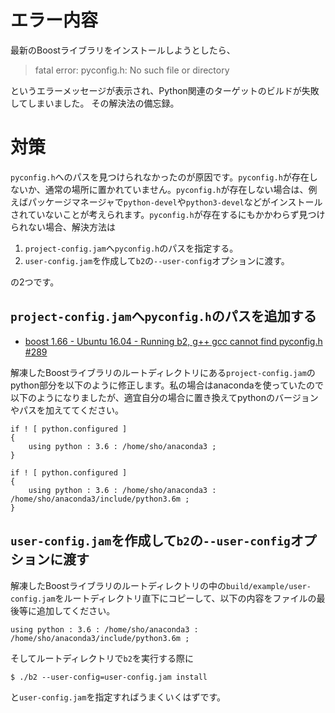 <!--
title:   BoostをインストールするときにPython関連でエラー
tags:    C++,Python,boost
id:      caa2e7a7553adfbe64d5
private: false
-->
# エラー内容

最新のBoostライブラリをインストールしようとしたら、

> fatal error: pyconfig.h: No such file or directory

というエラーメッセージが表示され、Python関連のターゲットのビルドが失敗してしまいました。
その解決法の備忘録。

# 対策

`pyconfig.h`へのパスを見つけられなかったのが原因です。`pyconfig.h`が存在しないか、通常の場所に置かれていません。`pyconfig.h`が存在しない場合は、例えばパッケージマネージャで`python-devel`や`python3-devel`などがインストールされていないことが考えられます。`pyconfig.h`が存在するにもかかわらず見つけられない場合、解決方法は

1. `project-config.jam`へ`pyconfig.h`のパスを指定する。
2. `user-config.jam`を作成して`b2`の`--user-config`オプションに渡す。

の2つです。

## `project-config.jam`へ`pyconfig.h`のパスを追加する

- [boost 1.66 - Ubuntu 16.04 - Running b2, g++ gcc cannot find pyconfig.h #289](https://github.com/boostorg/build/issues/289)

解凍したBoostライブラリのルートディレクトリにある`project-config.jam`のpython部分を以下のように修正します。私の場合はanacondaを使っていたので以下のようになりましたが、適宜自分の場合に置き換えてpythonのバージョンやパスを加えててください。

```:変更前
if ! [ python.configured ]
{
    using python : 3.6 : /home/sho/anaconda3 ;
}
```

```:変更後
if ! [ python.configured ]
{
    using python : 3.6 : /home/sho/anaconda3 : /home/sho/anaconda3/include/python3.6m ;
}
```

## `user-config.jam`を作成して`b2`の`--user-config`オプションに渡す

解凍したBoostライブラリのルートディレクトリの中の`build/example/user-config.jam`をルートディレクトリ直下にコピーして、以下の内容をファイルの最後等に追加してください。

```user-config.jam
using python : 3.6 : /home/sho/anaconda3 : /home/sho/anaconda3/include/python3.6m ;
```

そしてルートディレクトリで`b2`を実行する際に

```console
$ ./b2 --user-config=user-config.jam install
```

と`user-config.jam`を指定すればうまくいくはずです。